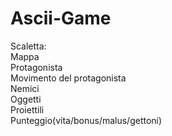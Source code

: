 # Ascii-Game
Scaletta: <br/>
Mappa <br/>
Protagonista <br/>
Movimento del protagonista <br/>
Nemici <br/> 
Oggetti <br/>
Proiettili <br/>
Punteggio(vita/bonus/malus/gettoni) <br/>
